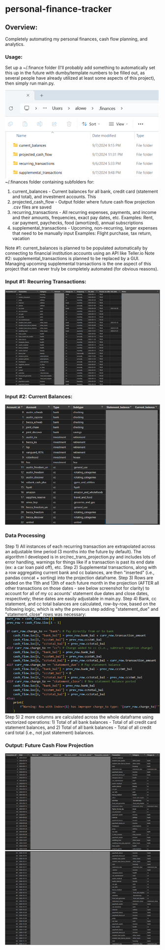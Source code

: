 # personal-finance-tracker

## Overview:
Completely automating my personal finances, cash flow planning, and analytics.

### Usage:
Set up a ~/.finance folder (I'll probably add something to automatically set this up in the future with dumby/template numbers to be filled out, as several people have already utilized at least some aspects of this project), then simply run main.py.

<img src="assets/img/finances-folder.png" width="500"><br>
~/.finances folder containing subfolders for:
1) current_balances - Current balances for all bank, credit card (statement and total), and investment accounts. This
2) projected_cash_flow - Output folder where future cash flow projection .csv files are saved
3) recurring_transactions - All recurring expenses, payments, and income and their amounts, frequencies, exact pay dates, etc.
   Examples: Rent, car payment, paychecks, food (amortized), annual subscriptions
5) supplemental_transactions - Upcoming, non-recurring, larger expenses that need to be manually input
   Examples: Flight purchase, tax return, vacation
   
Note #1: current_balances is planned to be populated automatically by connecting to financial institution accounts using an API like Teller.io
Note #2: supplemental_transactions is planned to be replaced by a GUI. Managing upcoming supplemental transactions is the one aspect of this project that can never truly be completely automated (for obvious reasons).

### Input #1: Recurring Transactions:
<img src="assets/img/recurring-transactions.png"><br>

### Input #2: Current Balances:
<img src="assets/img/current-balances.png"><br>

### Data Processing
Step 1) All instances of each recurring transaction are extrapolated across an adjustable time period (3 months into the future by default). The algorithm I developed is in src/rec_trans_projection.py and includes lots of error handling, warnings for things like if a transaction is past its end date (ex: a car loan paid off), etc.
Step 2) Supplemental transactions, along with a row aggregating current bank and cc balances, are then "inserted" (i.e., pandas concat + sorting) into the projection dataframe.
Step 3) Rows are added on the 11th and 13th of each future month in the projection (AFTER all other transactions on those dates - see below screenshot for clarity) to account for all of my cc acounts' statement due dates and close dates, respectively; these dates are easily adjustable in main.py.
Step 4) Bank, cc statement, and cc total balances are calculated, row-by-row, based on the following logic, which is why the previous step adding "statement_due" and "statement_close" rows was necessary:
<img src="assets/img/cash-flow-calculations-logic.png"><br>
Step 5) 2 more columns are calculated across the whole dataframe using vectorized operations: 1) Total of all bank balances - Total of all credit card statement balances, and 2) Total of all bank balances - Total of all credit card total (i.e., not just statement) balances.

### Output: Future Cash Flow Projection
<img src="assets/img/cash-flow-projection1.png"><br>
<img src="assets/img/cash-flow-projection2.png"><br>
